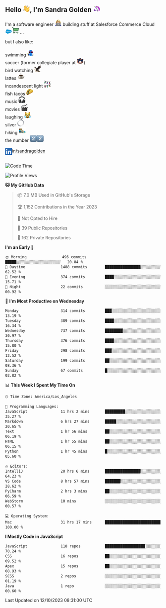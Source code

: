 ## Hello <img src="./static/emoji/wave.png" width="22" />, I'm Sandra Golden <img src="./static/emoji/unicorn-face.png" width="22" />

I'm a software engineer <img src="./static/emoji/female-technologist.png" width="22" /> building stuff at Salesforce Commerce Cloud <img src="./static/emoji/salesforce.png" width="22" /><img src="./static/emoji/commerce-cloud.png" width="22" />&nbsp;...

but I also like:<br/><br/>
swimming <img alt="swimming" src="./static/emoji/keep-swimming.png" width="22" /><br/>
soccer  (former collegiate player at <img src="./static/emoji/auburn.png" width="22" />)<br/>
bird watching <img src="./static/emoji/eagle.png" width="22" /><br/>
lattes <img src="./static/emoji/coffee.png" width="22" /><br/>
incandescent light <img src="./static/emoji/lights.png" width="22" /><br/>
fish tacos <img src="./static/emoji/taco.png" width="22" /><br/>
music <img src="./static/emoji/headphones.png" width="22" /><br/>
movies <img src="./static/emoji/movie-clapper.png" width="22" /><br/>
laughing <img src="./static/emoji/joy-cat.png" width="22" /><br/>
silver <img src="./static/emoji/silver-hoop.png" width="22" /><br/>
hiking <img src="./static/emoji/hiker.png" width="22" /><br/>
the number <img src="./static/emoji/two.png" width="22" /><img src="./static/emoji/two.png" width="22" />
<br/><br/>
<img align="left" alt="Sandra Golden | LinkedIn" width="22px" src="./static/emoji/linkedin.png" /> <a href="https://www.linkedin.com/in/sandragolden/">in/sandragolden</a>
<br/><br/>
<!--START_SECTION:waka-->
![Code Time](http://img.shields.io/badge/Code%20Time-39%20hrs%2058%20mins-blue)

![Profile Views](http://img.shields.io/badge/Profile%20Views-335-blue)

**🐱 My GitHub Data** 

> 📦 7.0 MB Used in GitHub's Storage 
 > 
> 🏆 1,152 Contributions in the Year 2023
 > 
> 🚫 Not Opted to Hire
 > 
> 📜 39 Public Repositories 
 > 
> 🔑 162 Private Repositories 
 > 
**I'm an Early 🐤** 

```text
🌞 Morning                496 commits         █████░░░░░░░░░░░░░░░░░░░░   20.84 % 
🌆 Daytime                1488 commits        ████████████████░░░░░░░░░   62.52 % 
🌃 Evening                374 commits         ████░░░░░░░░░░░░░░░░░░░░░   15.71 % 
🌙 Night                  22 commits          ░░░░░░░░░░░░░░░░░░░░░░░░░   00.92 % 
```
📅 **I'm Most Productive on Wednesday** 

```text
Monday                   314 commits         ███░░░░░░░░░░░░░░░░░░░░░░   13.19 % 
Tuesday                  389 commits         ████░░░░░░░░░░░░░░░░░░░░░   16.34 % 
Wednesday                737 commits         ████████░░░░░░░░░░░░░░░░░   30.97 % 
Thursday                 376 commits         ████░░░░░░░░░░░░░░░░░░░░░   15.80 % 
Friday                   298 commits         ███░░░░░░░░░░░░░░░░░░░░░░   12.52 % 
Saturday                 199 commits         ██░░░░░░░░░░░░░░░░░░░░░░░   08.36 % 
Sunday                   67 commits          █░░░░░░░░░░░░░░░░░░░░░░░░   02.82 % 
```


📊 **This Week I Spent My Time On** 

```text
🕑︎ Time Zone: America/Los_Angeles

💬 Programming Languages: 
JavaScript               11 hrs 2 mins       █████████░░░░░░░░░░░░░░░░   35.27 % 
Markdown                 6 hrs 27 mins       █████░░░░░░░░░░░░░░░░░░░░   20.65 % 
Text                     1 hr 56 mins        ██░░░░░░░░░░░░░░░░░░░░░░░   06.19 % 
HTML                     1 hr 55 mins        ██░░░░░░░░░░░░░░░░░░░░░░░   06.15 % 
Python                   1 hr 45 mins        █░░░░░░░░░░░░░░░░░░░░░░░░   05.60 % 

🔥 Editors: 
IntelliJ                 20 hrs 6 mins       ████████████████░░░░░░░░░   64.23 % 
VS Code                  8 hrs 57 mins       ███████░░░░░░░░░░░░░░░░░░   28.62 % 
PyCharm                  2 hrs 3 mins        ██░░░░░░░░░░░░░░░░░░░░░░░   06.59 % 
WebStorm                 10 mins             ░░░░░░░░░░░░░░░░░░░░░░░░░   00.57 % 

💻 Operating System: 
Mac                      31 hrs 17 mins      █████████████████████████   100.00 % 
```

**I Mostly Code in JavaScript** 

```text
JavaScript               118 repos           ██████████████████░░░░░░░   70.24 % 
CSS                      16 repos            ██░░░░░░░░░░░░░░░░░░░░░░░   09.52 % 
Apex                     15 repos            ██░░░░░░░░░░░░░░░░░░░░░░░   08.93 % 
SCSS                     2 repos             ░░░░░░░░░░░░░░░░░░░░░░░░░   01.19 % 
Java                     1 repo              ░░░░░░░░░░░░░░░░░░░░░░░░░   00.60 % 
```




 Last Updated on 12/10/2023 08:31:00 UTC
<!--END_SECTION:waka-->
